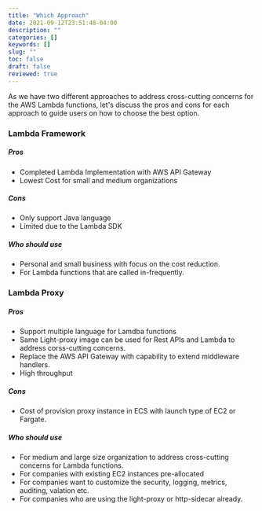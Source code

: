 ```yaml
---
title: "Which Approach"
date: 2021-09-12T23:51:48-04:00
description: ""
categories: []
keywords: []
slug: ""
toc: false
draft: false
reviewed: true
---
```


As we have two different approaches to address cross-cutting concerns for the AWS Lambda functions, let's discuss the pros and cons for each approach to guide users on how to choose the best option. 

### Lambda Framework

##### Pros

* Completed Lambda Implementation with AWS API Gateway
* Lowest Cost for small and medium organizations


##### Cons

* Only support Java language
* Limited due to the Lambda SDK


##### Who should use

* Personal and small business with focus on the cost reduction. 
* For Lambda functions that are called in-frequently.


### Lambda Proxy


##### Pros

* Support multiple language for Lamdba functions
* Same Light-proxy image can be used for Rest APIs and Lambda to address corss-cutting concerns.
* Replace the AWS API Gateway with capability to extend middleware handlers.
* High throughput


##### Cons

* Cost of provision proxy instance in ECS with launch type of EC2 or Fargate.

##### Who should use

* For medium and large size organization to address cross-cutting concerns for Lambda functions.
* For companies with existing EC2 instances pre-allocated
* For companies want to customize the security, logging, metrics, auditing, valation etc.
* For companies who are using the light-proxy or http-sidecar already.


